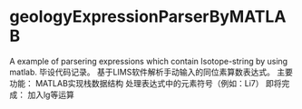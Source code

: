 # geologyExpressionParserByMATLAB
A example of parsering expressions which contain Isotope-string by using matlab.
毕设代码记录。
基于LIMS软件解析手动输入的同位素算数表达式。
主要功能：
  MATLAB实现栈数据结构
  处理表达式中的元素符号（例如：Li7）
即将完成：
  加入lg等运算
